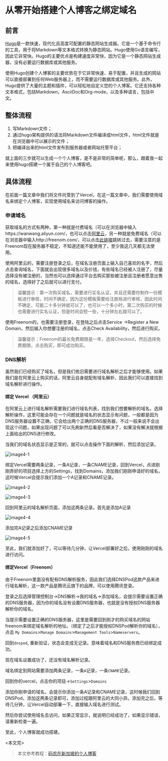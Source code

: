 # 从零开始搭建个人博客之绑定域名


## 前言

[Hugo](https://gohugo.io/)是一款快速，现代化且高度可配置的静态网站生成器。它是一个基于命令行的工具，用于将Markdown等文本格式转换为静态网站。Hugo使用Go语言编写，因此它非常快。Hugo的主要优点是构建速度非常快，因为它是一个静态网站生成器，没有必要运行数据库或其他服务。

使用Hugo创建个人博客的主要优势在于它非常快速、易于配置，并且生成的网站可以直接部署到任何Web服务器上，而不需要运行数据库或其他服务。此外，Hugo提供了大量的主题和插件，可以轻松地自定义您的个人博客。它还支持各种文本格式，包括Markdown，AsciiDoc和Org-mode，以及多种语言，包括中文。

## 整体流程



1. 写Markdown文件；
2. 通过hugo架构提供的语法将Markdown文件编译成html文件，html文件就是在浏览器中可以展示的文件；
3. 把编译出来的html文件发布到服务器或者网站托管平台；

就上面的三步就可以生成一个个人博客，是不是非常的简单呢，那么，跟着我一起来使用hugo搭建一个属于自己的个人博客吧。

## 具体流程

在前面一篇文章中我们将文件托管到了Vercel，在这一篇文章中，我们需要使用域名来绑定个人博客，实现使用域名来访问博客的操作。

### 申请域名

获取域名的方式有两种，第一种就是付费域名（可以在浏览器中输入https://wanwang.aliyun.com/，也可以点击[阿里云](https://wanwang.aliyun.com/)，另一种就是免费域名（可以在浏览器中输入http://freenom.com/，可以点击[此链接](http://freenom.com/)跳转过去，需要注意的是Freenom现在服务器不稳定，不知道还能不能使用了，至少我这几天都无法使用。

使用阿里云的，需要注册登录之后，在域名注册页面上输入自己喜欢的名字，然后点击查询域名，下面就会出现很多域名以及价钱，有些域名已经被人注册了，尽量选择没有被注册的，当然也可以选择通过平台去购买那些被注册且注册者愿意出售的域名，选择好了之后就可以进行支付。

> 温馨提示：第一次购买域名，需要进行实名认证，并且还需要你制作一份模板进行审核，时间不确定，因为这份模板需要给注册局进行审核，因此时间不确定，可能二十多分钟就可以了，也可以一个多小时，第二次购买的时候也需要进行实名认证，但是时间会短一些，十分钟左右就可以了。

使用Freenom的，也需要注册登录，在登陆之后点击Service ->Register a New Domain，然后输入你想要注册的域名，点击Check Availability，然后进行购买。

> 温馨提示：Freenom的最长免费期限是一年，选择Checkout，然后选择免费期限，点击购买，即可成功购买。

### DNS解析

虽然我们已经购买了域名，但是我们依旧需要进行域名解析之后才能够使用。如果我们是在阿里云上购买的话，阿里云自身就配有域名解析，因此我们可以直接找到域名解析进行操作。

#### 绑定 Vercel （阿里云）

在阿里云上进行域名解析需要我们进行域名列表，找到我们想要解析的域名，选择解析操作，这里可能会存在一个问题就是域名的状态显示有问题，一般都是因为DNS服务器设置不正确，它会给出两个正确的DNS服务器，不过一般来说不会出现这个问题，如果出现问题了可以先刷新然后看是否解决了，如果没有解决就根据上面给出的DNS进行修改。

当我们的域名状态显示是正常的，就可以点击操作下面的解析，然后添加记录。

![image4-1](https://cdn.jsdelivr.net/gh/qichenxiaoni/Picture-warehouse@main/img/image4-1.png)

绑定Vercel需要两条记录，一条A记录，一条CNAME记录，回到Vercel，点进刚刚弄好的项目选择上方的Settings，找到Domains，添加我们刚刚申请好的域名，这时候Vercel会提示我们添加一个A记录和CNAME记录。

![image4-2](https://cdn.jsdelivr.net/gh/qichenxiaoni/Picture-warehouse@main/img/image4-2.png)

![image4-3](https://cdn.jsdelivr.net/gh/qichenxiaoni/Picture-warehouse@main/img/image4-3.png)

回到阿里云的域名解析页面，添加这两条记录。首先是添加A记录

![image4-4](https://cdn.jsdelivr.net/gh/qichenxiaoni/Picture-warehouse@main/img/image4-4.png)

添加完A记录之后添加CNAME记录

![image4-5](https://cdn.jsdelivr.net/gh/qichenxiaoni/Picture-warehouse@main/img/image4-5.png)

至此，我们就添加好了，可以等待几分钟，让Vercel部署好之后，使用刚刚的域名进行访问。

#### 绑定Vercel（Freenom）

由于Freenom里面没有配有DNS解析服务，因此我们选择DNSPod这款产品来进行域名解析，这一款产品是腾讯云旗下的品牌，可以使用腾讯登录。

登录之后选择管理控制台->DNS解析->我的域名->添加域名，会提示需要设置正确的DNS服务器，因为你的域名没有设置DNS服务器，也就是没有授权DNS服务器解析你的域名。

当提示需要设置正确的DNS服务器，这里是需要回到刚才的购买域名的网站freenom来绑定域名解析的地址。（绑定了之后才能授权DNSPod解析你的域名），点击 `My Domains`>`Manage Domains`>`Management Tools`>`Nameservers`。

回到`dnspod`, 重新验证，状态会变成无记录。意味着域名和DNS服务商已经绑定成功。

现在域名设置成功了，还没有域名解析记录。

域名绑定到网站需要添加两条记录，一条`A`记录，一条`CNAME`记录。

回到你的vercel，点击你的项目->`Settings`>`Domains`

添加你刚申请的域名，会提示你添加一条A记录和CNAME记录，这时候我们回到DNSPod，添加这两条记录即可，添加过程跟阿里云的大同小异。添加完之后，等待几分钟，让Vercel自动部署一下，直接输入域名进行测试。

然后你尝试使用域名去访问，如果正常显示，就说明已经成功了，如果显示错误，请重新检查一遍。

至此，个人博客就成功搭建。



<本文完>



> 本文参考教程：[码农在新加坡的个人博客](https://www.leftpocket.cn/post/hugo/hugo_dns/)

